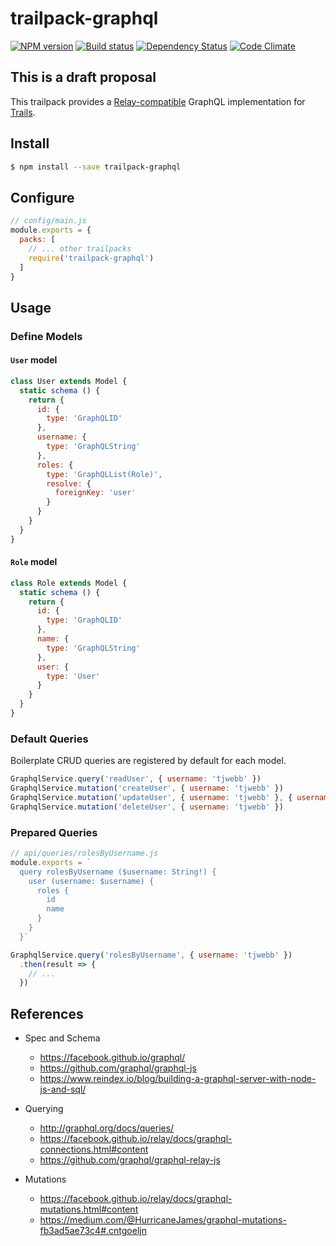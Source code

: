 # trailpack-graphql

[![NPM version][npm-image]][npm-url]
[![Build status][ci-image]][ci-url]
[![Dependency Status][daviddm-image]][daviddm-url]
[![Code Climate][codeclimate-image]][codeclimate-url]

## This is a draft proposal

This trailpack provides a [Relay-compatible](https://facebook.github.io/relay/docs/graphql-relay-specification.html)
GraphQL implementation for [Trails](http://trailsjs.io).

## Install

```sh
$ npm install --save trailpack-graphql
```

## Configure

```js
// config/main.js
module.exports = {
  packs: [
    // ... other trailpacks
    require('trailpack-graphql')
  ]
}
```

## Usage

### Define Models

#### `User` model

```js
class User extends Model {
  static schema () {
    return {
      id: {
        type: 'GraphQLID'
      },
      username: {
        type: 'GraphQLString'
      },
      roles: {
        type: 'GraphQLList(Role)',
        resolve: {
          foreignKey: 'user'
        }
      }
    }
  }
}
```

#### `Role` model

```js
class Role extends Model {
  static schema () {
    return {
      id: {
        type: 'GraphQLID'
      },
      name: {
        type: 'GraphQLString'
      },
      user: {
        type: 'User'
      }
    }
  }
}
```

### Default Queries

Boilerplate CRUD queries are registered by default for each model.

```js
GraphqlService.query('readUser', { username: 'tjwebb' })
GraphqlService.mutation('createUser', { username: 'tjwebb' })
GraphqlService.mutation('updateUser', { username: 'tjwebb' }, { username: 'newuser' })
GraphqlService.mutation('deleteUser', { username: 'tjwebb' })
```

### Prepared Queries

```js
// api/queries/rolesByUsername.js
module.exports = `
  query rolesByUsername ($username: String!) {
    user (username: $username) {
      roles {
        id
        name
      }
    }
  }`
```

```js
GraphqlService.query('rolesByUsername', { username: 'tjwebb' })
  .then(result => {
    // ...
  })
```

## References

- Spec and Schema
  - https://facebook.github.io/graphql/
  - https://github.com/graphql/graphql-js
  - https://www.reindex.io/blog/building-a-graphql-server-with-node-js-and-sql/

- Querying
  - http://graphql.org/docs/queries/
  - https://facebook.github.io/relay/docs/graphql-connections.html#content
  - https://github.com/graphql/graphql-relay-js

- Mutations
  - https://facebook.github.io/relay/docs/graphql-mutations.html#content
  - https://medium.com/@HurricaneJames/graphql-mutations-fb3ad5ae73c4#.cntgoeljn

[npm-image]: https://img.shields.io/npm/v/trailpack-graphql.svg?style=flat-square
[npm-url]: https://npmjs.org/package/trailpack-graphql
[ci-image]: https://img.shields.io/travis//trailpack-graphql/master.svg?style=flat-square
[ci-url]: https://travis-ci.org//trailpack-graphql
[daviddm-image]: http://img.shields.io/david//trailpack-graphql.svg?style=flat-square
[daviddm-url]: https://david-dm.org//trailpack-graphql
[codeclimate-image]: https://img.shields.io/codeclimate/github//trailpack-graphql.svg?style=flat-square
[codeclimate-url]: https://codeclimate.com/github//trailpack-graphql

